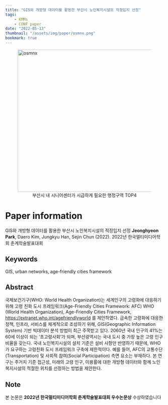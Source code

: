 ```yaml
---
title: "GIS와 개방형 데이터를 활용한 부산시 노인복지시설의 적정입지 선정"
tags:
    - KMMs
    - CONF paper
date: "2022-05-13"
thumbnail: "/assets/img/paper/osmnx.png"
bookmark: true
---
```


<figure> 
    <img src="/assets/img/paper/osmnx.png" alt="osmnx" style="width:720px; height:451px;">
    <figcaption align='center'>부산시 내 시니어센터가 시급하게 필요한 행정구역 TOP4</figcaption>
</figure>


# Paper information
GIS와 개방형 데이터를 활용한 부산시 노인복지시설의 적정입지 선정
**Jeonghyeon Park**, Daero Kim, Jungkyu Han, Sejin Chun (2022). 2022년 한국멀티미디어학회 춘계학술발표대회


## Keywords
GIS, urban networks, age-friendly cities framework

## Abstract
국제보건기구(WHO: World Health Organization)는 세계인구의 고령화에 대응하기 위해 고령 친화 도시 프레임워크(Age-Friendly Cities Framework: AFC) WHO (World Health Organization), Age-Friendly Cities Framework, https://extranet.who.int/agefriendlyworld 를 제안하였다. 급속한 고령화에 대응한 정책, 인프라, 서비스를 체계적으로 조성하기 위해, GIS(Geographic Information System) 기반 빅데이터 분석 방법이 최근 주목받고 있다. 2060년 국내 인구의 41%는 60세 이상이 되는 ‘초고령사회’가 되며, 부산광역시는 국내 도시 중 가장 높은 고령 인구 비율을 갖는다. 국내 노인복지시설의 설치 기준은 설비 사항만 반영하기 때문에, WHO가 요구하는 고령친화 도시 프레임워크 구축에 제한적이다. 예를 들어, AFC의 교통수단(Transportation) 및 사회적 참여(Social Participation) 측면 요소는 부재하다. 본 연구는 주거지 기준 접근성, 미래의 고령 인구, 이용률에 대한 개방형 데이터와 함께 노인복지시설의 적절한 위치를 선정하는 방법을 제안한다.

## Note

<div class="alert alert-primary" role="alert">
    본 논문은 <strong>2022년 한국멀티미디어학회 춘계학술발표대회 우수논문상</strong> 수상하였습니다
</div>